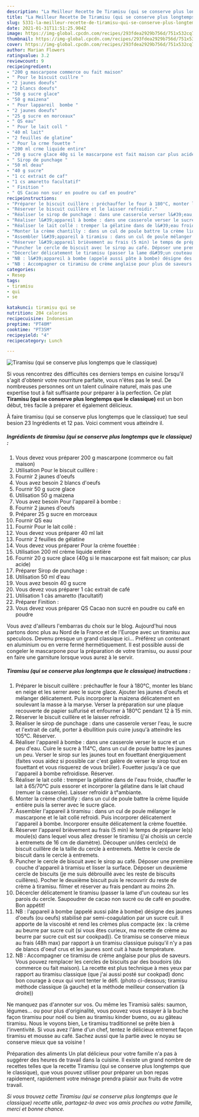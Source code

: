 ```yaml
---
description: "La Meilleur Recette De Tiramisu (qui se conserve plus longtemps que le classique)"
title: "La Meilleur Recette De Tiramisu (qui se conserve plus longtemps que le classique)"
slug: 5331-la-meilleur-recette-de-tiramisu-qui-se-conserve-plus-longtemps-que-le-classique
date: 2021-01-31T11:51:25.904Z
image: https://img-global.cpcdn.com/recipes/293fdea2929b756d/751x532cq70/tiramisu-qui-se-conserve-plus-longtemps-que-le-classique-photo-principale-de-la-recette.jpg
thumbnail: https://img-global.cpcdn.com/recipes/293fdea2929b756d/751x532cq70/tiramisu-qui-se-conserve-plus-longtemps-que-le-classique-photo-principale-de-la-recette.jpg
cover: https://img-global.cpcdn.com/recipes/293fdea2929b756d/751x532cq70/tiramisu-qui-se-conserve-plus-longtemps-que-le-classique-photo-principale-de-la-recette.jpg
author: Marian Flowers
ratingvalue: 3.2
reviewcount: 9
recipeingredient:
- "200 g mascarpone commerce ou fait maison"
- " Pour le biscuit cuillre "
- "2 jaunes doeufs"
- "2 blancs doeufs"
- "50 g sucre glace"
- "50 g maizena"
- " Pour lappareil  bombe "
- "2 jaunes doeufs"
- "25 g sucre en morceaux"
- " QS eau"
- " Pour le lait coll "
- "40 ml lait"
- "2 feuilles de glatine"
- " Pour la crme fouette "
- "200 ml crme liquide entire"
- "20 g sucre glace 40g si le mascarpone est fait maison car plus acide"
- " Sirop de punchage "
- "50 ml deau"
- "40 g sucre"
- "1 cc extrait de caf"
- "1 cs amaretto facultatif"
- " Finition "
- " QS Cacao non sucr en poudre ou caf en poudre"
recipeinstructions:
- "Préparer le biscuit cuillère : préchauffer le four à 180°C, monter les blanc en neige et les serrer avec le sucre glace. Ajouter les jaunes d&#39;oeufs et mélanger délicatement. Puis incorporer la maizena délicatement en soulevant la masse à la maryse. Verser la préparation sur une plaque recouverte de papier sulfurisé et enfourner à 180°C pendant 12 à 15 min."
- "Réserver le biscuit cuillère et le laisser refroidir."
- "Réaliser le sirop de punchage : dans une casserole verser l&#39;eau, le sucre et l&#39;extrait de café, porter à ébullition puis cuire jusqu&#39;à atteindre les 105°C. Réserver."
- "Réaliser l&#39;appareil à bombe : dans une casserole verser le sucre et un peu d&#39;eau. Cuire le sucre à 114°C, dans un cul de poule battre les jaunes un peu. Verser le sirop sur les jaunes tout en fouettant énergiquement (faites vous aidez si possible car c&#39;est galère de verser le sirop tout en fouettant et vous risquerez de vous brûler). Fouetter jusqu&#39;à ce que l&#39;appareil à bombe refroidisse. Réserver."
- "Réaliser le lait collé : tremper la gélatine dans de l&#39;eau froide, chauffer le lait à 65/70°C puis essorer et incorporer la gélatine dans le lait chaud (remuer la casserole). Laisser refroidir à t°ambiante."
- "Monter la crème chantilly : dans un cul de poule battre la crème liquide entière puis la serrer avec le sucre glace."
- "Assembler l&#39;appareil à tiramisu : dans un cul de poule mélanger le mascarpone et le lait collé refroidi. Puis incorporer délicatement l&#39;appareil à bombe. Incorporer ensuite délicatement la crème fouettée."
- "Réserver l&#39;appareil brièvement au frais (5 min) le temps de préparer le(s) moule(s) dans lequel vous allez dresser le tiramisu (j&#39;ai choisis un cercle à entremets de 16 cm de diamètre). Découper un/des cercle(s) de biscuit cuillère de la taille du cercle à entremets. Mettre le cercle de biscuit dans le cercle à entremets."
- "Puncher le cercle de biscuit avec le sirop au café. Déposer une première couche d&#39;appareil à tiramisu et lisser la surface. Déposer un deuxième cercle de biscuits (je me suis débrouillé avec les reste de biscuits cuillères). Pocher le deuxième biscuit puis le recouvrir du reste de crème à tiramisu. filmer et réserver au frais pendant au moins 2h."
- "Décercler délicatement le tiramisu (passer la lame d&#39;un couteau sur les parois du cercle. Saupoudrer de cacao non sucré ou de café en poudre. Bon appétit!"
- "NB : l&#39;appareil à bombe (appelé aussi pâte à bombe) désigne des jaunes d&#39;oeufs (ou oeufs) stabilisé par semi-coagulation par un sucre cuit. Il apporte de la viscosité et rend les crèmes plus compacte (ex : la crème au beurre par sucre cuit (si vous êtes curieux, ma recette de crème au beurre par sucre cuit est sur cookpad)). Ce tiramisu se conserve mieux au frais (48h max) par rapport à un tiramisu classique puisqu&#39;il n&#39;y a pas de blancs d&#39;oeuf crus et les jaunes sont cuit à haute température."
- "NB : Accompagner ce tiramisu de crème anglaise pour plus de saveurs. Vous pouvez remplacer les cercles de biscuits par des boudoirs (du commerce ou fait maison). La recette est plus technique à mes yeux par rapport au tiramisu classique (que j&#39;ai aussi posté sur cookpad) donc bon courage à ceux qui vont tenter le défi. (photo ci-dessous; tiramisu méthode classique (à gauche) et la méthode meilleur conservation (à droite))"
categories:
- Resep
tags:
- tiramisu
- qui
- se

katakunci: tiramisu qui se 
nutrition: 204 calories
recipecuisine: Indonesian
preptime: "PT40M"
cooktime: "PT35M"
recipeyield: "4"
recipecategory: Lunch

---
```



![Tiramisu (qui se conserve plus longtemps que le classique)](https://img-global.cpcdn.com/recipes/293fdea2929b756d/751x532cq70/tiramisu-qui-se-conserve-plus-longtemps-que-le-classique-photo-principale-de-la-recette.jpg)

Si vous rencontrez des difficultés ces derniers temps en cuisine lorsqu'il s'agit d'obtenir votre nourriture parfaite, vous n'êtes pas le seul. De nombreuses personnes ont un talent culinaire naturel, mais pas une expertise tout à fait suffisante pour préparer à la perfection. Ce plat <strong> Tiramisu (qui se conserve plus longtemps que le classique) </strong> est un bon début, très facile à préparer et également délicieux.

<!--inarticleads1-->

À faire tiramisu (qui se conserve plus longtemps que le classique) tue seul besion 23 Ingrédients et 12 pas. Voici comment vous atteindre il.

##### Ingrédients de tiramisu (qui se conserve plus longtemps que le classique) :

1. Vous devez vous préparer 200 g mascarpone (commerce ou fait maison)
1. Utilisation  Pour le biscuit cuillère :
1. Fournir 2 jaunes d&#39;oeufs
1. Vous avez besoin 2 blancs d&#39;oeufs
1. Fournir 50 g sucre glace
1. Utilisation 50 g maizena
1. Vous avez besoin  Pour l&#39;appareil à bombe :
1. Fournir 2 jaunes d&#39;oeufs
1. Préparer 25 g sucre en morceaux
1. Fournir  QS eau
1. Fournir  Pour le lait collé :
1. Vous devez vous préparer 40 ml lait
1. Fournir 2 feuilles de gélatine
1. Vous devez vous préparer  Pour la crème fouettée :
1. Utilisation 200 ml crème liquide entière
1. Fournir 20 g sucre glace (40g si le mascarpone est fait maison; car plus acide)
1. Préparer  Sirop de punchage :
1. Utilisation 50 ml d&#39;eau
1. Vous avez besoin 40 g sucre
1. Vous devez vous préparer 1 càc extrait de café
1. Utilisation 1 càs amaretto (facultatif)
1. Préparer  Finition :
1. Vous devez vous préparer  QS Cacao non sucré en poudre ou café en poudre


Vous avez d&#39;ailleurs l&#39;embarras du choix sur le blog. Aujourd&#39;hui nous partons donc plus au Nord de la France et de l&#39;Europe avec un tiramisu aux speculoos. Devenu presque un grand classique ici… Préférez un contenant en aluminium ou en verre fermé hermétiquement. Il est possible aussi de congeler le mascarpone pour la préparation de votre tiramisu, ou aussi pour en faire une garniture lorsque vous aurez à le servir. 

<!--inarticleads2-->

##### Tiramisu (qui se conserve plus longtemps que le classique) instructions :

1. Préparer le biscuit cuillère : préchauffer le four à 180°C, monter les blanc en neige et les serrer avec le sucre glace. Ajouter les jaunes d&#39;oeufs et mélanger délicatement. Puis incorporer la maizena délicatement en soulevant la masse à la maryse. Verser la préparation sur une plaque recouverte de papier sulfurisé et enfourner à 180°C pendant 12 à 15 min.
1. Réserver le biscuit cuillère et le laisser refroidir.
1. Réaliser le sirop de punchage : dans une casserole verser l&#39;eau, le sucre et l&#39;extrait de café, porter à ébullition puis cuire jusqu&#39;à atteindre les 105°C. Réserver.
1. Réaliser l&#39;appareil à bombe : dans une casserole verser le sucre et un peu d&#39;eau. Cuire le sucre à 114°C, dans un cul de poule battre les jaunes un peu. Verser le sirop sur les jaunes tout en fouettant énergiquement (faites vous aidez si possible car c&#39;est galère de verser le sirop tout en fouettant et vous risquerez de vous brûler). Fouetter jusqu&#39;à ce que l&#39;appareil à bombe refroidisse. Réserver.
1. Réaliser le lait collé : tremper la gélatine dans de l&#39;eau froide, chauffer le lait à 65/70°C puis essorer et incorporer la gélatine dans le lait chaud (remuer la casserole). Laisser refroidir à t°ambiante.
1. Monter la crème chantilly : dans un cul de poule battre la crème liquide entière puis la serrer avec le sucre glace.
1. Assembler l&#39;appareil à tiramisu : dans un cul de poule mélanger le mascarpone et le lait collé refroidi. Puis incorporer délicatement l&#39;appareil à bombe. Incorporer ensuite délicatement la crème fouettée.
1. Réserver l&#39;appareil brièvement au frais (5 min) le temps de préparer le(s) moule(s) dans lequel vous allez dresser le tiramisu (j&#39;ai choisis un cercle à entremets de 16 cm de diamètre). Découper un/des cercle(s) de biscuit cuillère de la taille du cercle à entremets. Mettre le cercle de biscuit dans le cercle à entremets.
1. Puncher le cercle de biscuit avec le sirop au café. Déposer une première couche d&#39;appareil à tiramisu et lisser la surface. Déposer un deuxième cercle de biscuits (je me suis débrouillé avec les reste de biscuits cuillères). Pocher le deuxième biscuit puis le recouvrir du reste de crème à tiramisu. filmer et réserver au frais pendant au moins 2h.
1. Décercler délicatement le tiramisu (passer la lame d&#39;un couteau sur les parois du cercle. Saupoudrer de cacao non sucré ou de café en poudre. Bon appétit!
1. NB : l&#39;appareil à bombe (appelé aussi pâte à bombe) désigne des jaunes d&#39;oeufs (ou oeufs) stabilisé par semi-coagulation par un sucre cuit. Il apporte de la viscosité et rend les crèmes plus compacte (ex : la crème au beurre par sucre cuit (si vous êtes curieux, ma recette de crème au beurre par sucre cuit est sur cookpad)). Ce tiramisu se conserve mieux au frais (48h max) par rapport à un tiramisu classique puisqu&#39;il n&#39;y a pas de blancs d&#39;oeuf crus et les jaunes sont cuit à haute température.
1. NB : Accompagner ce tiramisu de crème anglaise pour plus de saveurs. Vous pouvez remplacer les cercles de biscuits par des boudoirs (du commerce ou fait maison). La recette est plus technique à mes yeux par rapport au tiramisu classique (que j&#39;ai aussi posté sur cookpad) donc bon courage à ceux qui vont tenter le défi. (photo ci-dessous; tiramisu méthode classique (à gauche) et la méthode meilleur conservation (à droite))


Ne manquez pas d&#39;annoter sur vos. Ou même les Tiramisù salés: saumon, légumes… ou pour plus d&#39;originalité, vous pouvez vous essayer à la buche façon tiramisu pour noël ou bien au tiramisu kinder bueno, ou au gâteau tiramisu. Nous le voyons bien, Le tiramisu traditionnel se prête bien à l&#39;inventivité. Si vous avez l&#39;âme d&#39;un chef, tentez le délicieux entremet façon tiramisu et mousse au café. Sachez aussi que la partie avec le noyau se conserve mieux que sa voisine ! 

<!--inarticleads1-->

<p>
Préparation des aliments Un plat délicieux pour votre famille n'a pas à suggérer des heures de travail dans la cuisine. Il existe un grand nombre de recettes telles que la recette Tiramisu (qui se conserve plus longtemps que le classique), que vous pouvez utiliser pour préparer un bon repas rapidement, rapidement votre ménage prendra plaisir aux fruits de votre travail.
</p>

<p>
<i>Si vous trouvez cette Tiramisu (qui se conserve plus longtemps que le classique) recette utile, partagez-la avec vos amis proches ou votre famille, merci et bonne chance.</i>
</p>
